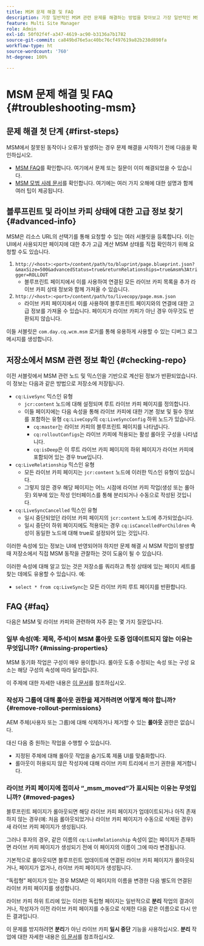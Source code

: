 ```yaml
---
title: MSM 문제 해결 및 FAQ
description: 가장 일반적인 MSM 관련 문제를 해결하는 방법을 찾아보고 가장 일반적인 MSM 관련 질문에 대한 답변을 받아 보십시오.
feature: Multi Site Manager
role: Admin
exl-id: 50f02f4f-a347-4619-ac90-b3136a7b1782
source-git-commit: ca849bd76e5ac40bc76cf497619a82b238d898fa
workflow-type: ht
source-wordcount: '760'
ht-degree: 100%

---
```


# MSM 문제 해결 및 FAQ {#troubleshooting-msm}

## 문제 해결 첫 단계 {#first-steps}

MSM에서 잘못된 동작이나 오류가 발생하는 경우 문제 해결을 시작하기 전에 다음을 확인하십시오.

* [MSM FAQ](#faq)를 확인합니다. 여기에서 문제 또는 질문이 이미 해결되었을 수 있습니다.
* [MSM 모범 사례 문서](best-practices.md)를 확인합니다. 여기에는 여러 가지 오해에 대한 설명과 함께 여러 팁이 제공됩니다.

## 블루프린트 및 라이브 카피 상태에 대한 고급 정보 찾기 {#advanced-info}

MSM은 리소스 URL의 선택기를 통해 요청할 수 있는 여러 서블릿을 등록합니다. 이는 UI에서 사용되지만 페이지에 대한 추가 고급 계산 MSM 상태를 직접 확인하기 위해 요청할 수도 있습니다.

1. `http://<host>:<port>/content/path/to/bluprint/page.blueprint.json?&maxSize=500&advancedStatus=true&returnRelationships=true&msm%3Atrigger=ROLLOUT`
   * 블루프린트 페이지에서 이를 사용하여 연결된 모든 라이브 카피 목록을 추가 라이브 카피 상태 정보와 함께 가져올 수 있습니다.
1. `http://<host>:<port>/content/path/to/livecopy/page.msm.json`
   * 라이브 카피 페이지에서 이를 사용하여 블루프린트 페이지와의 연결에 대한 고급 정보를 가져올 수 있습니다. 페이지가 라이브 카피가 아닌 경우 아무것도 반환되지 않습니다.

이들 서블릿은 `com.day.cq.wcm.msm` 로거를 통해 유용하게 사용할 수 있는 디버그 로그 메시지를 생성합니다.

## 저장소에서 MSM 관련 정보 확인 {#checking-repo}

이전 서블릿에서 MSM 관련 노드 및 믹스인을 기반으로 계산된 정보가 반환되었습니다. 이 정보는 다음과 같은 방법으로 저장소에 저장됩니다.

* `cq:LiveSync` 믹스인 유형
   * `jcr:content` 노드에 대해 설정되며 루트 라이브 카피 페이지를 정의합니다.
   * 이들 페이지에는 다음 속성을 통해 라이브 카피에 대한 기본 정보 및 필수 정보를 포함하는 유형 `cq:LiveCopy`의 `cq:LiveSyncConfig` 하위 노드가 있습니다.
      * `cq:master`는 라이브 카피의 블루프린트 페이지를 나타냅니다.
      * `cq:rolloutConfigs`는 라이브 카피에 적용되는 활성 롤아웃 구성을 나타냅니다.
      * `cq:isDeep`은 이 루트 라이브 카피 페이지의 하위 페이지가 라이브 카피에 포함되어 있는 경우 true입니다.
* `cq:LiveRelationship` 믹스인 유형
   * 모든 라이브 카피 페이지는 `jcr:content` 노드에 이러한 믹스인 유형이 있습니다.
   * 그렇지 않은 경우 해당 페이지는 어느 시점에 라이브 카피 작업(생성 또는 롤아웃) 외부에 있는 작성 인터페이스를 통해 분리되거나 수동으로 작성된 것입니다.
* `cq:LiveSyncCancelled` 믹스인 유형
   * 일시 중단되었던 라이브 카피 페이지의 `jcr:content` 노드에 추가되었습니다.
   * 일시 중단이 하위 페이지에도 적용되는 경우 `cq:isCancelledForChildren` 속성이 동일한 노드에 대해 true로 설정되어 있는 것입니다.

이러한 속성에 있는 정보는 UI에 반영되어야 하지만 문제 해결 시 MSM 작업이 발생할 때 저장소에서 직접 MSM 동작을 관찰하는 것이 도움이 될 수 있습니다.

이러한 속성에 대해 알고 있는 것은 저장소를 쿼리하고 특정 상태에 있는 페이지 세트를 찾는 데에도 유용할 수 있습니다. 예:

* `select * from cq:LiveSync`는 모든 라이브 카피 루트 페이지를 반환합니다.

## FAQ {#faq}

다음은 MSM 및 라이브 카피와 관련하여 자주 묻는 몇 가지 질문입니다.

### 일부 속성(예: 제목, 주석)이 MSM 롤아웃 도중 업데이트되지 않는 이유는 무엇입니까? {#missing-properties}

MSM 동기화 작업은 구성이 매우 용이합니다. 롤아웃 도중 수정되는 속성 또는 구성 요소는 해당 구성의 속성에 따라 달라집니다.

이 주제에 대한 자세한 내용은 [이 문서](best-practices.md)를 참조하십시오.

### 작성자 그룹에 대해 롤아웃 권한을 제거하려면 어떻게 해야 합니까? {#remove-rollout-permissions}

AEM 주체(사용자 또는 그룹)에 대해 삭제하거나 제거할 수 있는 **롤아웃** 권한은 없습니다.

대신 다음 중 원하는 작업을 수행할 수 있습니다.

* 지정된 주체에 대해 롤아웃 작업을 숨기도록 제품 UI를 맞춤화합니다.
* 롤아웃이 허용되지 않은 작성자에 대해 라이브 카피 트리에서 쓰기 권한을 제거합니다.

### 라이브 카피 페이지에 접미사 “_msm_moved”가 표시되는 이유는 무엇입니까? {#moved-pages}

블루프린트 페이지가 롤아웃되면 해당 라이브 카피 페이지가 업데이트되거나 아직 존재하지 않는 경우(예: 처음 롤아웃되었거나 라이브 카피 페이지가 수동으로 삭제된 경우) 새 라이브 카피 페이지가 생성됩니다.

그러나 후자의 경우, 같은 이름의 `cq:LiveRelationship` 속성이 없는 페이지가 존재하면 라이브 카피 페이지가 생성되기 전에 이 페이지의 이름이 그에 따라 변경됩니다.

기본적으로 롤아웃되면 블루프린트 업데이트에 연결된 라이브 카피 페이지가 롤아웃되거나, 페이지가 없거나, 라이브 카피 페이지가 생성됩니다.

“독립형” 페이지가 있는 경우 MSM은 이 페이지의 이름을 변경한 다음 별도의 연결된 라이브 카피 페이지를 생성합니다.

라이브 카피 하위 트리에 있는 이러한 독립형 페이지는 일반적으로 **분리** 작업의 결과이거나, 작성자가 이전 라이브 카피 페이지를 수동으로 삭제한 다음 같은 이름으로 다시 만든 결과입니다.

이 문제를 방지하려면 **분리**&#x200B;가 아닌 라이브 카피 **일시 중단** 기능을 사용하십시오. **분리** 작업에 대한 자세한 내용은 [이 문서](creating-live-copies.md)를 참조하십시오.
